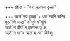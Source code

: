 +++
title = "०९ ऋतस्य दृळ्हा"

+++
ऋत᳓स्य दॄळ्हा᳓+ धरु᳓णानि सन्ति  
पुरू᳓णि चन्द्रा᳓ व᳓पुषे व᳓पूंषि  
ऋते᳓न दीर्घ᳓म् इषणन्त पृ᳓क्ष  
ऋते᳓न गा᳓व ऋत᳓म् आ᳓ विवेशुः
